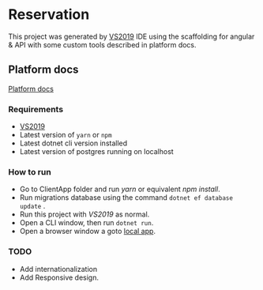 # Reservation

This project was generated by [VS2019](https://visualstudio.microsoft.com/) IDE using the scaffolding for angular & API with some custom tools described in platform docs.

## Platform docs

[Platform docs](platform_docs)

### Requirements

- [VS2019](https://visualstudio.microsoft.com/)
- Latest version of `yarn` or `npm`
- Latest dotnet cli version installed 
- Latest version of postgres running on localhost

### How to run

- Go to ClientApp folder and run *yarn* or equivalent *npm install*.
- Run migrations database using the command `dotnet ef database update` . 
- Run this project with *VS2019* as normal.
- Open a CLI window, then run `dotnet run`.
- Open a browser window a goto [local app](https://localhost:5001).

### TODO
- Add internationalization
- Add Responsive design.
